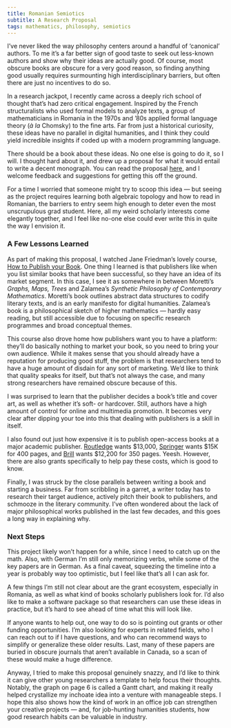 ```yaml
---
title: Romanian Semiotics
subtitle: A Research Proposal
tags: mathematics, philosophy, semiotics
---
```


I’ve never liked the way philosophy centers around a handful of ‘canonical’ authors.
To me it’s a far better sign of good taste to seek out less-known authors and show why their ideas are actually good.
Of course, most obscure books are obscure for a very good reason, so finding anything good usually requires surmounting high interdisciplinary barriers,
but often there are just no incentives to do so.

In a research jackpot, I recently came across a deeply rich school of thought that’s had zero critical engagement.
Inspired by the French structuralists who used formal models to analyze texts, 
a group of mathematicians in Romania in the 1970s and ’80s applied formal language theory (*à la* Chomsky) to the fine arts.
Far from just a historical curiosity, these ideas have no parallel in digital humanities, and I think they could yield incredible insights if coded up with a modern programming language.

There should be a book about these ideas. No one else is going to do it, so I will. 
I thought hard about it, and drew up a proposal for what it would entail to write a decent monograph.
You can read the proposal [here](https://gjoncas.github.io/static/romanian-semiotics-proposal.pdf), and I welcome feedback and suggestions for getting this off the ground.

For a time I worried that someone might try to scoop this idea — but seeing as the project requires learning both algebraic topology and how to read in Romanian,
the barriers to entry seem high enough to deter even the most unscrupulous grad student. 
Here, all my weird scholarly interests come elegantly together, and I feel like no-one else could ever write this in quite the way I envision it.

### A Few Lessons Learned

As part of making this proposal, I watched Jane Friedman’s lovely course, [How to Publish your Book](https://www.thegreatcourses.com/courses/how-to-publish-your-book).
One thing I learned is that publishers like when you list similar books that have been successful, so they have an idea of its market segment.
In this case, I see it as somewhere in between Moretti’s *Graphs, Maps, Trees* and Zalamea’s *Synthetic Philosophy of Contemporary Mathematics*.
Moretti’s book outlines abstract data structures to codify literary texts, and is an early manifesto for digital humanities.
Zalamea’s book is a philosophical sketch of higher mathematics — hardly easy reading, but still accessible due to focusing on specific research programmes and broad conceptual themes.

This course also drove home how publishers want you to have a platform: they’ll do basically nothing to market your book, so you need to bring your own audience.
While it makes sense that you should already have a reputation for producing good stuff, the problem is that researchers tend to have a huge amount of disdain for any sort of marketing.
We’d like to think that quality speaks for itself, but that’s not always the case, and many strong researchers have remained obscure because of this.

I was surprised to learn that the publisher decides a book’s title and cover art, as well as whether it’s soft- or hardcover.
Still, authors have a high amount of control for online and multimedia promotion.
It becomes very clear after dipping your toe into this that dealing with publishers is a skill in itself.

I also found out just how expensive it is to publish open-access books at a major academic publisher.
[Routledge](https://www.routledge.com/our-products/open-access-books/publishing-oa-books/book-publication-charges) wants $13,000, 
[Springer](https://www.springernature.com/gp/open-research/journals-books/books/pricing) wants $15K for 400 pages, 
and [Brill](https://brill.com/page/2244) wants $12,200 for 350 pages.
Yeesh. However, there are also grants specifically to help pay these costs, which is good to know.

Finally, I was struck by the close parallels between writing a book and starting a business.
Far from scribbling in a garret, a writer today has to research their target audience, actively pitch their book to publishers, and schmooze in the literary community.
I’ve often wondered about the lack of major philosophical works published in the last few decades, and this goes a long way in explaining why.

### Next Steps

This project likely won’t happen for a while, since I need to catch up on the math.
Also, with German I’m still only memorizing verbs, while some of the key papers are in German.
As a final caveat, squeezing the timeline into a year is probably way too optimistic, but I feel like that’s all I can ask for.

A few things I’m still not clear about are the grant ecosystem, especially in Romania, as well as what kind of books scholarly publishers look for. 
I’d also like to make a software package so that researchers can use these ideas in practice, but it’s hard to see ahead of time what this will look like.

If anyone wants to help out, one way to do so is pointing out grants or other funding opportunities.
I’m also looking for experts in related fields, who I can reach out to if I have questions, and who can recommend ways to simplify or generalize these older results.
Last, many of these papers are buried in obscure journals that aren’t available in Canada, so a scan of these would make a huge difference.

Anyway, I tried to make this proposal genuinely snazzy, and I’d like to think it can give other young researchers a template to help focus their thoughts.
Notably, the graph on page 6 is called a Gantt chart, and making it really helped crystallize my inchoate idea into a venture with manageable steps.
I hope this also shows how the kind of work in an office job can strengthen your creative projects — 
and, for job-hunting humanities students, how good research habits can be valuable in industry.